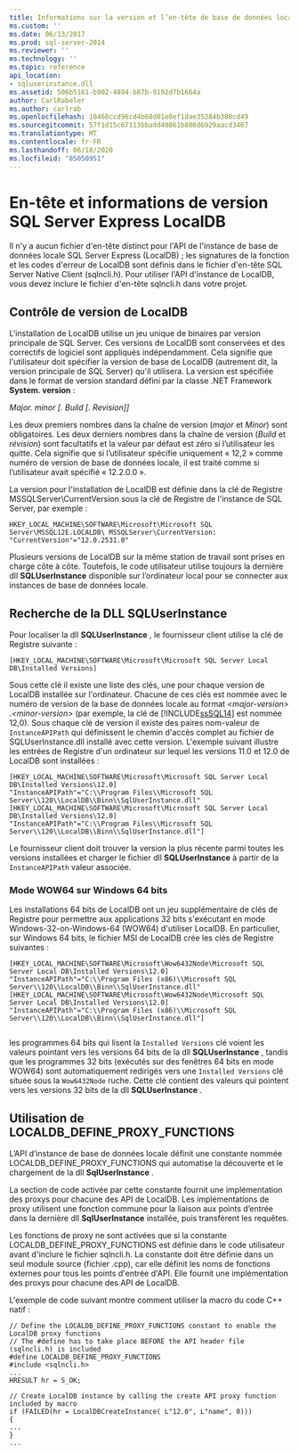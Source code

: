 ```yaml
---
title: Informations sur la version et l’en-tête de base de données locale | SQL Server Express Microsoft Docs
ms.custom: ''
ms.date: 06/13/2017
ms.prod: sql-server-2014
ms.reviewer: ''
ms.technology: ''
ms.topic: reference
api_location:
- sqluserinstance.dll
ms.assetid: 506b5161-b902-4894-b87b-9192d7b1664a
author: CarlRabeler
ms.author: carlrab
ms.openlocfilehash: 10468ccd96cd4b68d01e0ef1dae35284b388cd49
ms.sourcegitcommit: 57f1d15c67113bbadd40861b886d6929aacd3467
ms.translationtype: MT
ms.contentlocale: fr-FR
ms.lasthandoff: 06/18/2020
ms.locfileid: "85050951"
---
```

# <a name="sql-server-express-localdb-header-and-version-information"></a>En-tête et informations de version SQL Server Express LocalDB
  Il n'y a aucun fichier d'en-tête distinct pour l'API de l'instance de base de données locale SQL Server Express (LocalDB) ; les signatures de la fonction et les codes d'erreur de LocalDB sont définis dans le fichier d'en-tête SQL Server Native Client (sqlncli.h). Pour utiliser l'API d'instance de LocalDB, vous devez inclure le fichier d'en-tête sqlncli.h dans votre projet.  
  
## <a name="localdb-versioning"></a>Contrôle de version de LocalDB  
 L'installation de LocalDB utilise un jeu unique de binaires par version principale de SQL Server. Ces versions de LocalDB sont conservées et des correctifs de logiciel sont appliqués indépendamment. Cela signifie que l'utilisateur doit spécifier la version de base de LocalDB (autrement dit, la version principale de SQL Server) qu'il utilisera. La version est spécifiée dans le format de version standard défini par la classe .NET Framework **System. version** :  
  
 *Major. minor [. Build [. Revision]]*  
  
 Les deux premiers nombres dans la chaîne de version (*major* et *Minor*) sont obligatoires. Les deux derniers nombres dans la chaîne de version (*Build* et *révision*) sont facultatifs et la valeur par défaut est zéro si l’utilisateur les quitte. Cela signifie que si l’utilisateur spécifie uniquement « 12,2 » comme numéro de version de base de données locale, il est traité comme si l’utilisateur avait spécifié « 12.2.0.0 ».  
  
 La version pour l'installation de LocalDB est définie dans la clé de Registre MSSQLServer\CurrentVersion sous la clé de Registre de l'instance de SQL Server, par exemple :  
  
```  
HKEY_LOCAL_MACHINE\SOFTWARE\Microsoft\Microsoft SQL Server\MSSQL12E.LOCALDB\ MSSQLServer\CurrentVersion: "CurrentVersion"="12.0.2531.0"  
```  
  
 Plusieurs versions de LocalDB sur la même station de travail sont prises en charge côte à côte. Toutefois, le code utilisateur utilise toujours la dernière dll **SQLUserInstance** disponible sur l’ordinateur local pour se connecter aux instances de base de données locale.  
  
## <a name="locating-the-sqluserinstance-dll"></a>Recherche de la DLL SQLUserInstance  
 Pour localiser la dll **SQLUserInstance** , le fournisseur client utilise la clé de Registre suivante :  
  
```  
[HKEY_LOCAL_MACHINE\SOFTWARE\Microsoft\Microsoft SQL Server Local DB\Installed Versions]  
```  
  
 Sous cette clé il existe une liste des clés, une pour chaque version de LocalDB installée sur l'ordinateur. Chacune de ces clés est nommée avec le numéro de version de la base de données locale au format *\<major-version>* .*\<minor-version>* (par exemple, la clé de [!INCLUDE[ssSQL14](../../includes/sssql14-md.md)] est nommée 12,0). Sous chaque clé de version il existe des paires nom-valeur de `InstanceAPIPath` qui définissent le chemin d'accès complet au fichier de SQLUserInstance.dll installé avec cette version. L'exemple suivant illustre les entrées de Registre d'un ordinateur sur lequel les versions 11.0 et 12.0 de LocalDB sont installées :  
  
```  
[HKEY_LOCAL_MACHINE\SOFTWARE\Microsoft\Microsoft SQL Server Local DB\Installed Versions\12.0]  
"InstanceAPIPath"="C:\\Program Files\\Microsoft SQL Server\\120\\LocalDB\\Binn\\SqlUserInstance.dll"  
[HKEY_LOCAL_MACHINE\SOFTWARE\Microsoft\Microsoft SQL Server Local DB\Installed Versions\12.0]  
"InstanceAPIPath"="C:\\Program Files\\Microsoft SQL Server\\120\\LocalDB\\Binn\\SqlUserInstance.dll"]  
```  
  
 Le fournisseur client doit trouver la version la plus récente parmi toutes les versions installées et charger le fichier dll **SQLUserInstance** à partir de la `InstanceAPIPath` valeur associée.  
  
### <a name="wow64-mode-on-64-bit-windows"></a>Mode WOW64 sur Windows 64 bits  
 Les installations 64 bits de LocalDB ont un jeu supplémentaire de clés de Registre pour permettre aux applications 32 bits s'exécutant en mode Windows-32-on-Windows-64 (WOW64) d'utiliser LocalDB. En particulier, sur Windows 64 bits, le fichier MSI de LocalDB crée les clés de Registre suivantes :  
  
```  
[HKEY_LOCAL_MACHINE\SOFTWARE\Microsoft\Wow6432Node\Microsoft SQL Server Local DB\Installed Versions\12.0]  
"InstanceAPIPath"="C:\\Program Files (x86)\\Microsoft SQL Server\\120\\LocalDB\\Binn\\SqlUserInstance.dll"  
[HKEY_LOCAL_MACHINE\SOFTWARE\Microsoft\Wow6432Node\Microsoft SQL Server Local DB\Installed Versions\12.0]  
"InstanceAPIPath"="C:\\Program Files (x86)\\Microsoft SQL Server\\120\\LocalDB\\Binn\\SqlUserInstance.dll"]  
  
```  
  
 les programmes 64 bits qui lisent la `Installed Versions` clé voient les valeurs pointant vers les versions 64 bits de la dll **SQLUserInstance** , tandis que les programmes 32 bits (exécutés sur des fenêtres 64 bits en mode WOW64) sont automatiquement redirigés vers une `Installed Versions` clé située sous la `Wow6432Node` ruche. Cette clé contient des valeurs qui pointent vers les versions 32 bits de la dll **SQLUserInstance** .  
  
## <a name="using-localdb_define_proxy_functions"></a>Utilisation de LOCALDB_DEFINE_PROXY_FUNCTIONS  
 L’API d’instance de base de données locale définit une constante nommée LOCALDB_DEFINE_PROXY_FUNCTIONS qui automatise la découverte et le chargement de la dll **SqlUserInstance** .  
  
 La section de code activée par cette constante fournit une implémentation des proxys pour chacune des API de LocalDB. Les implémentations de proxy utilisent une fonction commune pour la liaison aux points d’entrée dans la dernière dll **SqlUserInstance** installée, puis transfèrent les requêtes.  
  
 Les fonctions de proxy ne sont activées que si la constante LOCALDB_DEFINE_PROXY_FUNCTIONS est définie dans le code utilisateur avant d'inclure le fichier sqlncli.h. La constante doit être définie dans un seul module source (fichier .cpp), car elle définit les noms de fonctions externes pour tous les points d'entrée d'API. Elle fournit une implémentation des proxys pour chacune des API de LocalDB.  
  
 L'exemple de code suivant montre comment utiliser la macro du code C++ natif :  
  
```  
// Define the LOCALDB_DEFINE_PROXY_FUNCTIONS constant to enable the LocalDB proxy functions   
// The #define has to take place BEFORE the API header file (sqlncli.h) is included  
#define LOCALDB_DEFINE_PROXY_FUNCTIONS  
#include <sqlncli.h>  
...  
HRESULT hr = S_OK;  
  
// Create LocalDB instance by calling the create API proxy function included by macro  
if (FAILED(hr = LocalDBCreateInstance( L"12.0", L"name", 0)))  
{  
...  
}  
...  
  
```  
  
  
